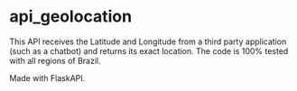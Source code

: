 # api_geolocation
This API receives the Latitude and Longitude from a third party application (such as a chatbot) and returns its exact location. The code is 100% tested with all regions of Brazil.

Made with FlaskAPI.
